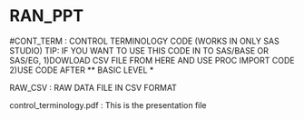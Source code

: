 # RAN_PPT

#CONT_TERM : CONTROL TERMINOLOGY CODE (WORKS IN ONLY SAS STUDIO)
            TIP: IF YOU WANT TO USE THIS CODE IN TO SAS/BASE OR SAS/EG, 
                  1)DOWLOAD CSV FILE FROM HERE AND USE PROC IMPORT CODE 
                  2)USE CODE AFTER ** BASIC LEVEL *
                  
 RAW_CSV  :  RAW DATA FILE IN CSV FORMAT 
 
control_terminology.pdf : This is the presentation file 


